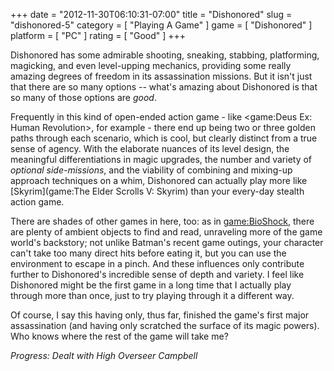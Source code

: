+++
date = "2012-11-30T06:10:31-07:00"
title = "Dishonored"
slug = "dishonored-5"
category = [ "Playing A Game" ]
game = [ "Dishonored" ]
platform = [ "PC" ]
rating = [ "Good" ]
+++

Dishonored has some admirable shooting, sneaking, stabbing, platforming, magicking, and even level-upping mechanics, providing some really amazing degrees of freedom in its assassination missions.  But it isn't just that there are so many options -- what's amazing about Dishonored is that so many of those options are <i>good</i>.

Frequently in this kind of open-ended action game - like <game:Deus Ex: Human Revolution>, for example - there end up being two or three golden paths through each scenario, which is cool, but clearly distinct from a true sense of agency.  With the elaborate nuances of its level design, the meaningful differentiations in magic upgrades, the number and variety of <i>optional side-missions</i>, and the viability of combining and mixing-up approach techniques on a whim, Dishonored can actually play more like [Skyrim](game:The Elder Scrolls V: Skyrim) than your every-day stealth action game.

There are shades of other games in here, too: as in <game:BioShock>, there are plenty of ambient objects to find and read, unraveling more of the game world's backstory; not unlike Batman's recent game outings, your character can't take too many direct hits before eating it, but you can use the environment to escape in a pinch.  And these influences only contribute further to Dishonored's incredible sense of depth and variety. I feel like Dishonored might be the first game in a long time that I actually play through more than once, just to try playing through it a different way.

Of course, I say this having only, thus far, finished the game's first major assassination (and having only scratched the surface of its magic powers).  Who knows where the rest of the game will take me?

<i>Progress: Dealt with High Overseer Campbell</i>